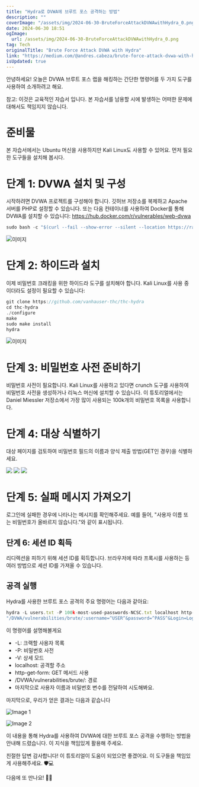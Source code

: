 ```yaml
---
title: "Hydra로 DVWA에 브루트 포스 공격하는 방법"
description: ""
coverImage: "/assets/img/2024-06-30-BruteForceAttackDVWAwithHydra_0.png"
date: 2024-06-30 18:51
ogImage: 
  url: /assets/img/2024-06-30-BruteForceAttackDVWAwithHydra_0.png
tag: Tech
originalTitle: "Brute Force Attack DVWA with Hydra"
link: "https://medium.com/@andres.cabeza/brute-force-attack-dvwa-with-hydra-38a6b0dacca3"
isUpdated: true
---
```






안녕하세요! 오늘은 DVWA 브루트 포스 랩을 해킹하는 간단한 명령어를 두 가지 도구를 사용하여 소개하려고 해요.

참고: 이것은 교육적인 자습서 입니다. 본 자습서를 남용할 시에 발생하는 어떠한 문제에 대해서도 책임지지 않습니다.

# 준비물

본 자습서에서는 Ubuntu 머신을 사용하지만 Kali Linux도 사용할 수 있어요. 먼저 필요한 도구들을 설치해 봅시다.

<div class="content-ad"></div>

# 단계 1: DVWA 설치 및 구성

시작하려면 DVWA 프로젝트를 구성해야 합니다. 깃허브 저장소를 복제하고 Apache 서버를 PHP로 설정할 수 있습니다. 또는 다음 컨테이너를 사용하여 Docker를 통해 DVWA를 설치할 수 있습니다: https://hub.docker.com/r/vulnerables/web-dvwa

```js
sudo bash -c "$(curl --fail --show-error --silent --location https://raw.githubusercontent.com/IamCarron/DVWA-Script/main/Install-DVWA.sh)"
```

![이미지](/assets/img/2024-06-30-BruteForceAttackDVWAwithHydra_0.png)

<div class="content-ad"></div>

# 단계 2: 하이드라 설치

이제 비밀번호 크래킹을 위한 하이드라 도구를 설치해야 합니다. Kali Linux를 사용 중이더라도 설정이 필요할 수 있습니다:

```js
git clone https://github.com/vanhauser-thc/thc-hydra
cd thc-hydra
./configure
make
sudo make install
hydra
```

![이미지](/assets/img/2024-06-30-BruteForceAttackDVWAwithHydra_1.png)

<div class="content-ad"></div>

# 단계 3: 비밀번호 사전 준비하기

비밀번호 사전이 필요합니다. Kali Linux를 사용하고 있다면 crunch 도구를 사용하여 비밀번호 사전을 생성하거나 리눅스 머신에 설치할 수 있습니다. 이 튜토리얼에서는 Daniel Miessler 저장소에서 가장 많이 사용되는 100k개의 비밀번호 목록을 사용합니다.

# 단계 4: 대상 식별하기

대상 페이지를 검토하여 비밀번호 필드의 이름과 양식 제출 방법(GET인 경우)을 식별하세요.

<div class="content-ad"></div>

<img src="/assets/img/2024-06-30-BruteForceAttackDVWAwithHydra_2.png" />

<img src="/assets/img/2024-06-30-BruteForceAttackDVWAwithHydra_3.png" />

<img src="/assets/img/2024-06-30-BruteForceAttackDVWAwithHydra_4.png" />

# 단계 5: 실패 메시지 가져오기

<div class="content-ad"></div>

로그인에 실패한 경우에 나타나는 메시지를 확인해주세요. 예를 들어, "사용자 이름 또는 비밀번호가 올바르지 않습니다."와 같이 표시됩니다.

## 단계 6: 세션 ID 획득

리디렉션을 피하기 위해 세션 ID를 획득합니다. 브라우저에 따라 프록시를 사용하는 등 여러 방법으로 세션 ID를 가져올 수 있습니다.

## 공격 실행

<div class="content-ad"></div>

Hydra를 사용한 브루트 포스 공격의 주요 명령어는 다음과 같아요:

```js
hydra -L users.txt -P 100k-most-used-passwords-NCSC.txt localhost http-get-form \
"/DVWA/vulnerabilities/brute/:username=^USER^&password=^PASS^&Login=Login:H=Cookie: security=medium; PHPSESSID=sessionID:Username and/or password incorrect." -V
```

이 명령어를 설명해볼게요

- -L: 크랙할 사용자 목록
- -P: 비밀번호 사전
- -V: 상세 모드
- localhost: 공격할 주소
- http-get-form: GET 메서드 사용
- /DVWA/vulnerabilities/brute/: 경로
- 마지막으로 사용자 이름과 비밀번호 변수를 전달하여 시도해봐요.

<div class="content-ad"></div>

마지막으로, 우리가 얻은 결과는 다음과 같습니다

![Image 1](/assets/img/2024-06-30-BruteForceAttackDVWAwithHydra_5.png)

![Image 2](/assets/img/2024-06-30-BruteForceAttackDVWAwithHydra_6.png)

이 내용을 통해 Hydra를 사용하여 DVWA에 대한 브루트 포스 공격을 수행하는 방법을 안내해 드렸습니다. 이 지식을 책임있게 활용해 주세요.

<div class="content-ad"></div>

친절한 답변 감사합니다! 이 튜토리얼이 도움이 되었으면 좋겠어요. 이 도구들을 책임있게 사용해주세요. 🛡️💻

다음에 또 만나요! 🚀😊